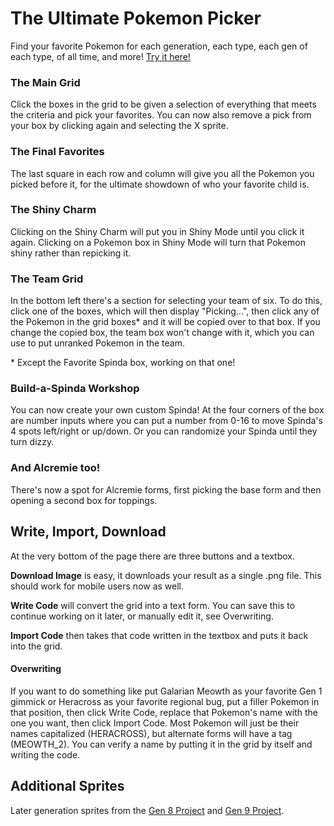 # The Ultimate Pokemon Picker
Find your favorite Pokemon for each generation, each type, each gen of each type, of all time, and more! [Try it here!](https://cajunavenger.github.io/)

### The Main Grid
Click the boxes in the grid to be given a selection of everything that meets the criteria and pick your favorites. You can now also remove a pick from your box by clicking again and selecting the X sprite.

### The Final Favorites
The last square in each row and column will give you all the Pokemon you picked before it, for the ultimate showdown of who your favorite child is.

### The Shiny Charm
Clicking on the Shiny Charm will put you in Shiny Mode until you click it again. Clicking on a Pokemon box in Shiny Mode will turn that Pokemon shiny rather than repicking it.
### The Team Grid
In the bottom left there's a section for selecting your team of six. To do this, click one of the boxes, which will then display "Picking...", then click any of the Pokemon in the grid boxes* and it will be copied over to that box. If you change the copied box, the team box won't change with it, which you can use to put unranked Pokemon in the team.

\* Except the Favorite Spinda box, working on that one!

### Build-a-Spinda Workshop
You can now create your own custom Spinda! At the four corners of the box are number inputs where you can put a number from 0-16 to move Spinda's 4 spots left/right or up/down. Or you can randomize your Spinda until they turn dizzy.

### And Alcremie too!
There's now a spot for Alcremie forms, first picking the base form and then opening a second box for toppings.

## Write, Import, Download
At the very bottom of the page there are three buttons and a textbox.

**Download Image** is easy, it downloads your result as a single .png file. This should work for mobile users now as well.

**Write Code** will convert the grid into a text form. You can save this to continue working on it later, or manually edit it, see Overwriting.

**Import Code** then takes that code written in the textbox and puts it back into the grid.

#### Overwriting
If you want to do something like put Galarian Meowth as your favorite Gen 1 gimmick or Heracross as your favorite regional bug, put a filler Pokemon in that position, then click Write Code, replace that Pokemon's name with the one you want, then click Import Code. Most Pokemon will just be their names capitalized (HERACROSS), but alternate forms will have a tag (MEOWTH_2). You can verify a name by putting it in the grid by itself and writing the code.

## Additional Sprites
Later generation sprites from the [Gen 8 Project](https://reliccastle.com/resources/1101/) and [Gen 9 Project](https://reliccastle.com/resources/952/).